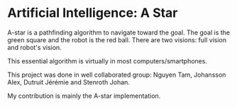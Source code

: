 # Artificial Intelligence: A Star

A-star is a pathfinding algorithm to navigate toward the goal.
The goal is the green square and the robot is the red ball.
There are two visions: full vision and robot's vision.

This essential algorithm is virtually in most computers/smartphones.

This project was done in well collaborated group: Nguyen Tam, Johansson Alex, Dutruit Jérémie and Stenroth Johan.

My contribution is mainly the A-star implementation.